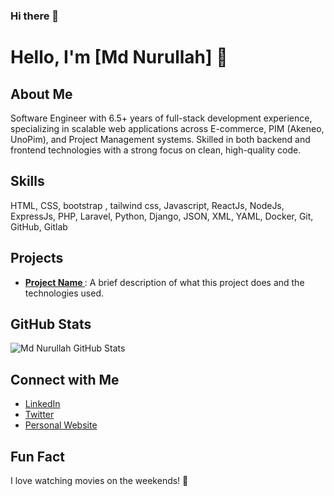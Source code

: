 ### Hi there 👋

# Hello, I'm [Md Nurullah] 👋

## About Me

Software Engineer with 6.5+ years of full-stack development experience, specializing in scalable web applications across E-commerce, PIM (Akeneo, UnoPim), and Project Management systems. Skilled in both backend and frontend technologies with a strong focus on clean, high-quality code.

## Skills
HTML, CSS, bootstrap , tailwind css, Javascript, ReactJs, NodeJs, ExpressJs, PHP, Laravel, Python, Django, JSON, XML, YAML, Docker, Git, GitHub, Gitlab

## Projects
- **[Project Name ](#)**: A brief description of what this project does and the technologies used.


## GitHub Stats
![Md Nurullah GitHub Stats](https://github-readme-stats.vercel.app/api?username=ermdnurullah&show_icons=true&theme=radical)

## Connect with Me
- [LinkedIn](https://www.linkedin.com/in/ermdnurullah)
- [Twitter](https://x.com/ermdnurullah)
- [Personal Website](https://codingstatus.com)

## Fun Fact
I love watching movies on the weekends! 🌲
